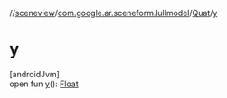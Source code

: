 //[sceneview](../../../index.md)/[com.google.ar.sceneform.lullmodel](../index.md)/[Quat](index.md)/[y](y.md)

# y

[androidJvm]\
open fun [y](y.md)(): [Float](https://kotlinlang.org/api/latest/jvm/stdlib/kotlin/-float/index.html)
